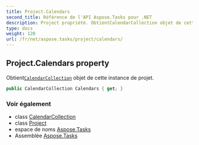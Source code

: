 ```yaml
---
title: Project.Calendars
second_title: Référence de l'API Aspose.Tasks pour .NET
description: Project propriété. ObtientCalendarCollection objet de cette instance de projet.
type: docs
weight: 120
url: /fr/net/aspose.tasks/project/calendars/
---
```

## Project.Calendars property

Obtient[`CalendarCollection`](../../calendarcollection/) objet de cette instance de projet.

```csharp
public CalendarCollection Calendars { get; }
```

### Voir également

* class [CalendarCollection](../../calendarcollection/)
* class [Project](../)
* espace de noms [Aspose.Tasks](../../project/)
* Assemblée [Aspose.Tasks](../../../)


